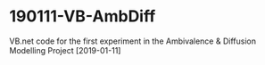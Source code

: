 # 190111-VB-AmbDiff
VB.net code for the first experiment in the Ambivalence &amp; Diffusion Modelling Project [2019-01-11]
